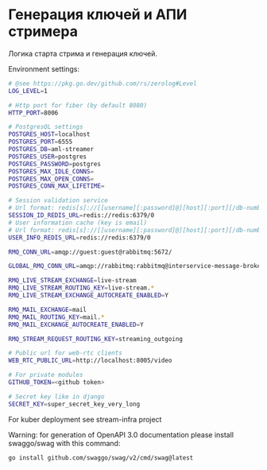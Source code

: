 # Генерация ключей и АПИ стримера

Логика старта стрима и генерация ключей.  

Environment settings:

```bash
# @see https://pkg.go.dev/github.com/rs/zerolog#Level
LOG_LEVEL=1

# Http port for fiber (by default 8080)
HTTP_PORT=8006

# PostgresQL settings
POSTGRES_HOST=localhost
POSTGRES_PORT=6555
POSTGRES_DB=aml-streamer
POSTGRES_USER=postgres
POSTGRES_PASSWORD=postgres
POSTGRES_MAX_IDLE_CONNS=
POSTGRES_MAX_OPEN_CONNS=
POSTGRES_CONN_MAX_LIFETIME=

# Session validation service
# Url format: redis[s]://[[username][:password]@][host][:port][/db-number]
SESSION_ID_REDIS_URL=redis://redis:6379/0
# User information cache (key is email)
# Url format: redis[s]://[[username][:password]@][host][:port][/db-number]
USER_INFO_REDIS_URL=redis://redis:6379/0

RMQ_CONN_URL=amqp://guest:guest@rabbitmq:5672/

GLOBAL_RMQ_CONN_URL=amqp://rabbitmq:rabbitmq@interservice-message-broker:5673/

RMQ_LIVE_STREAM_EXCHANGE=live-stream
RMQ_LIVE_STREAM_ROUTING_KEY=live-stream.*
RMQ_LIVE_STREAM_EXCHANGE_AUTOCREATE_ENABLED=Y

RMQ_MAIL_EXCHANGE=mail
RMQ_MAIL_ROUTING_KEY=mail.*
RMQ_MAIL_EXCHANGE_AUTOCREATE_ENABLED=Y

RMQ_STREAM_REQUEST_ROUTING_KEY=streaming_outgoing

# Public url for web-rtc clients
WEB_RTC_PUBLIC_URL=http://localhost:8005/video

# For private modules
GITHUB_TOKEN=<github token>

# Secret key like in django
SECRET_KEY=super_secret_key_very_long
```

For kuber deployment see stream-infra project

Warning: for generation of OpenAPI 3.0 documentation please install swaggo/swag with this command:

```bash
go install github.com/swaggo/swag/v2/cmd/swag@latest
```
